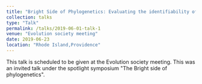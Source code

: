 ```yaml
---
title: "Bright Side of Phylogenetics: Evaluating the identifiability of diversification model"
collection: talks
type: "Talk"
permalink: /talks/2019-06-01-talk-1
venue: "Evolution society meeting"
date: 2019-06-23
location: "Rhode Island,Providence"
---
```


This talk is scheduled to be given at the Evolution society meeting. This was an invited talk under the spotlight symposium "The Bright side of phylogenetics".

